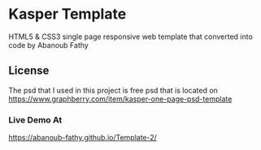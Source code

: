 # Kasper Template
HTML5 &amp; CSS3 single page responsive web template that converted into code by Abanoub Fathy 

## License
The psd that I used in this project is free psd that is located on https://www.graphberry.com/item/kasper-one-page-psd-template

### Live Demo At
https://abanoub-fathy.github.io/Template-2/
